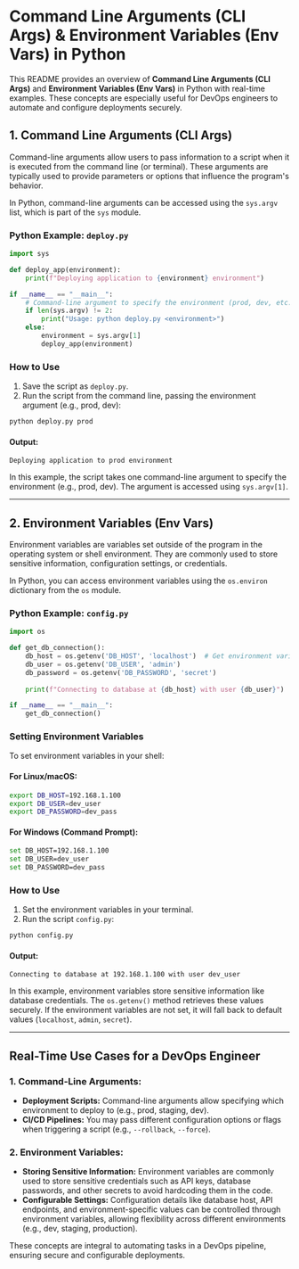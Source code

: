 # Command Line Arguments (CLI Args) & Environment Variables (Env Vars) in Python

This README provides an overview of **Command Line Arguments (CLI Args)** and **Environment Variables (Env Vars)** in Python with real-time examples. These concepts are especially useful for DevOps engineers to automate and configure deployments securely.

## 1. Command Line Arguments (CLI Args)

Command-line arguments allow users to pass information to a script when it is executed from the command line (or terminal). These arguments are typically used to provide parameters or options that influence the program's behavior.

In Python, command-line arguments can be accessed using the `sys.argv` list, which is part of the `sys` module.

### Python Example: `deploy.py`

```python
import sys

def deploy_app(environment):
    print(f"Deploying application to {environment} environment")

if __name__ == "__main__":
    # Command-line argument to specify the environment (prod, dev, etc.)
    if len(sys.argv) != 2:
        print("Usage: python deploy.py <environment>")
    else:
        environment = sys.argv[1]
        deploy_app(environment)
```

### How to Use

1. Save the script as `deploy.py`.
2. Run the script from the command line, passing the environment argument (e.g., prod, dev):

```sh
python deploy.py prod
```

#### Output:
```
Deploying application to prod environment
```

In this example, the script takes one command-line argument to specify the environment (e.g., prod, dev). The argument is accessed using `sys.argv[1]`.

---

## 2. Environment Variables (Env Vars)

Environment variables are variables set outside of the program in the operating system or shell environment. They are commonly used to store sensitive information, configuration settings, or credentials.

In Python, you can access environment variables using the `os.environ` dictionary from the `os` module.

### Python Example: `config.py`

```python
import os

def get_db_connection():
    db_host = os.getenv('DB_HOST', 'localhost')  # Get environment variable or use default
    db_user = os.getenv('DB_USER', 'admin')
    db_password = os.getenv('DB_PASSWORD', 'secret')
    
    print(f"Connecting to database at {db_host} with user {db_user}")

if __name__ == "__main__":
    get_db_connection()
```

### Setting Environment Variables

To set environment variables in your shell:

#### For Linux/macOS:
```sh
export DB_HOST=192.168.1.100
export DB_USER=dev_user
export DB_PASSWORD=dev_pass
```

#### For Windows (Command Prompt):
```sh
set DB_HOST=192.168.1.100
set DB_USER=dev_user
set DB_PASSWORD=dev_pass
```

### How to Use

1. Set the environment variables in your terminal.
2. Run the script `config.py`:

```sh
python config.py
```

#### Output:
```
Connecting to database at 192.168.1.100 with user dev_user
```

In this example, environment variables store sensitive information like database credentials. The `os.getenv()` method retrieves these values securely. If the environment variables are not set, it will fall back to default values (`localhost`, `admin`, `secret`).

---

## Real-Time Use Cases for a DevOps Engineer

### 1. Command-Line Arguments:
- **Deployment Scripts:** Command-line arguments allow specifying which environment to deploy to (e.g., prod, staging, dev).
- **CI/CD Pipelines:** You may pass different configuration options or flags when triggering a script (e.g., `--rollback`, `--force`).

### 2. Environment Variables:
- **Storing Sensitive Information:** Environment variables are commonly used to store sensitive credentials such as API keys, database passwords, and other secrets to avoid hardcoding them in the code.
- **Configurable Settings:** Configuration details like database host, API endpoints, and environment-specific values can be controlled through environment variables, allowing flexibility across different environments (e.g., dev, staging, production).

These concepts are integral to automating tasks in a DevOps pipeline, ensuring secure and configurable deployments.
